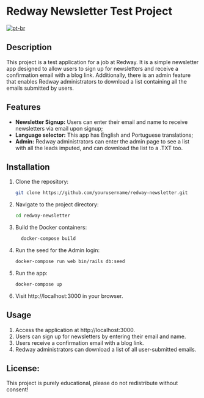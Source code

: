 # Redway Newsletter Test Project

[![pt-br](https://img.shields.io/badge/lang-pt--br-green.svg)](https://github.com/JordanBiego/redway_newsletter/blob/develop/README.pt-br.md)

## Description

This project is a test application for a job at Redway. It is a simple newsletter app designed to allow users to sign up for newsletters and receive a confirmation email with a blog link. Additionally, there is an admin feature that enables Redway administrators to download a list containing all the emails submitted by users.

## Features

- **Newsletter Signup:** Users can enter their email and name to receive newsletters via email upon signup;
- **Language selector:** This app has English and Portuguese translations;
- **Admin:** Redway administrators can enter the admin page to see a list with all the leads imputed, and can download the list to a .TXT too.

## Installation

1. Clone the repository:
   ```bash
   git clone https://github.com/yourusername/redway-newsletter.git
2. Navigate to the project directory:
    ```bash
    cd redway-newsletter
3. Build the Docker containers:
    ```bash
      docker-compose build
4. Run the seed for the Admin login:
     ```bash
     docker-compose run web bin/rails db:seed
5. Run the app:
     ```bash
     docker-compose up
6. Visit http://localhost:3000 in your browser.

## Usage

1. Access the application at http://localhost:3000.
2. Users can sign up for newsletters by entering their email and name.
3. Users receive a confirmation email with a blog link.
4. Redway administrators can download a list of all user-submitted emails.

## License:

This project is purely educational, please do not redistribute without consent!

